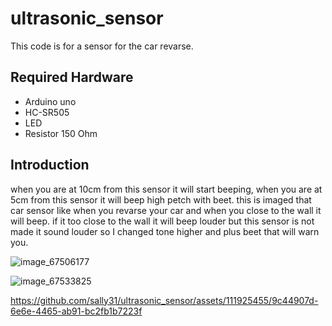 # ultrasonic_sensor

This code is for a sensor for the car revarse.

## Required Hardware

* Arduino uno
* HC-SR505
* LED
* Resistor 150 Ohm

## Introduction


when you are at 10cm from this sensor it will start beeping, when you are at 5cm from this sensor it will beep high petch with beet. this is imaged that car sensor like when you revarse your car and when you close to the wall it will beep. 
if it too close to the wall it will beep louder but this sensor is not made it sound louder so I changed tone higher and plus beet that will warn you.

![image_67506177](https://github.com/sally31/ultrasonic_sensor/assets/111925455/08420290-1502-4eda-8af5-f850f8a60b93)

![image_67533825](https://github.com/sally31/ultrasonic_sensor/assets/111925455/247203dc-0458-4d5f-a25c-9845d40c90fb)

https://github.com/sally31/ultrasonic_sensor/assets/111925455/9c44907d-6e6e-4465-ab91-bc2fb1b7223f

